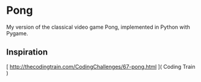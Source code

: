 # Pong

My version of the classical video game Pong, implemented in Python with Pygame.

## Inspiration

[ http://thecodingtrain.com/CodingChallenges/67-pong.html ]( Coding Train )


